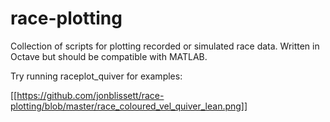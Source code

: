 # race-plotting
Collection of scripts for plotting recorded or simulated race data.
Written in Octave but should be compatible with MATLAB.

Try running raceplot_quiver for examples:

[[https://github.com/jonblissett/race-plotting/blob/master/race_coloured_vel_quiver_lean.png]]